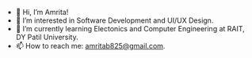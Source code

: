 - 👋 Hi, I’m Amrita!
- 👀 I’m interested in Software Development and UI/UX Design.
- 🌱 I’m currently learning Electonics and Computer Engineering at RAIT, DY Patil University.
- 📫 How to reach me: amritab825@gmail.com.

<!---
Amrita10713/Amrita10713 is a ✨ special ✨ repository because its `README.md` (this file) appears on your GitHub profile.
You can click the Preview link to take a look at your changes.
--->
